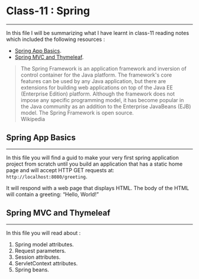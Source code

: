# Class-11 : Spring
***

In this file I will be summarizing what I have learnt in class-11 reading notes which included the following resources : 
- [Spring App Basics](https://spring.io/guides/gs/serving-web-content/).
- [Spring MVC and Thymeleaf](https://www.thymeleaf.org/doc/articles/springmvcaccessdata.html).


>The Spring Framework is an application framework and inversion of control container for the Java platform. The framework's core features can be used by any Java application, but there are extensions for building web applications on top of the Java EE (Enterprise Edition) platform. Although the framework does not impose any specific programming model, it has become popular in the Java community as an addition to the Enterprise JavaBeans (EJB) model. The Spring Framework is open source.  
    Wikipedia
    
## Spring App Basics 
***
In this file you will find a guid to make your very first spring application project from scratch until you build an application that has a static home page and  will  accept HTTP GET requests at: `http://localhost:8080/greeting`.

It will respond with a web page that displays HTML. The body of the HTML will contain a greeting: “Hello, World!”

## Spring MVC and Thymeleaf
***
In this file you will read about :
1. Spring model attributes.
2. Request parameters.
3. Session attributes.
4. ServletContext attributes.
5. Spring beans.

